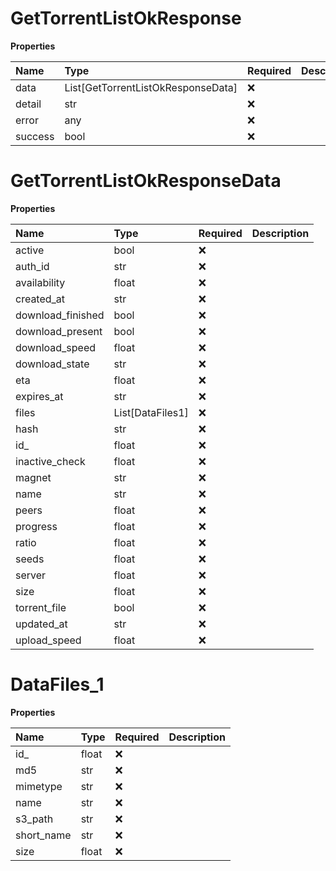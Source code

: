 # GetTorrentListOkResponse

**Properties**

| Name    | Type                               | Required | Description |
| :------ | :--------------------------------- | :------- | :---------- |
| data    | List[GetTorrentListOkResponseData] | ❌       |             |
| detail  | str                                | ❌       |             |
| error   | any                                | ❌       |             |
| success | bool                               | ❌       |             |

# GetTorrentListOkResponseData

**Properties**

| Name              | Type             | Required | Description |
| :---------------- | :--------------- | :------- | :---------- |
| active            | bool             | ❌       |             |
| auth_id           | str              | ❌       |             |
| availability      | float            | ❌       |             |
| created_at        | str              | ❌       |             |
| download_finished | bool             | ❌       |             |
| download_present  | bool             | ❌       |             |
| download_speed    | float            | ❌       |             |
| download_state    | str              | ❌       |             |
| eta               | float            | ❌       |             |
| expires_at        | str              | ❌       |             |
| files             | List[DataFiles1] | ❌       |             |
| hash              | str              | ❌       |             |
| id\_              | float            | ❌       |             |
| inactive_check    | float            | ❌       |             |
| magnet            | str              | ❌       |             |
| name              | str              | ❌       |             |
| peers             | float            | ❌       |             |
| progress          | float            | ❌       |             |
| ratio             | float            | ❌       |             |
| seeds             | float            | ❌       |             |
| server            | float            | ❌       |             |
| size              | float            | ❌       |             |
| torrent_file      | bool             | ❌       |             |
| updated_at        | str              | ❌       |             |
| upload_speed      | float            | ❌       |             |

# DataFiles_1

**Properties**

| Name       | Type  | Required | Description |
| :--------- | :---- | :------- | :---------- |
| id\_       | float | ❌       |             |
| md5        | str   | ❌       |             |
| mimetype   | str   | ❌       |             |
| name       | str   | ❌       |             |
| s3_path    | str   | ❌       |             |
| short_name | str   | ❌       |             |
| size       | float | ❌       |             |
